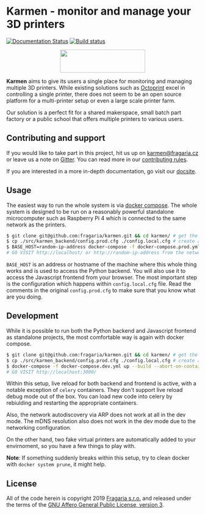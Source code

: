 # Karmen - monitor and manage your 3D printers

[![Documentation Status](https://readthedocs.org/projects/karmen/badge/?version=latest)](https://karmen.readthedocs.io/en/latest/?badge=latest)
[![Build status](https://api.travis-ci.com/fragaria/karmen.svg?branch=master)](https://travis-ci.com/fragaria/karmen)

<p align="center">
  <img width="223" height="60" src="https://raw.githubusercontent.com/fragaria/karmen/master/web/src/logo.svg?sanitize=true">
</p>

**Karmen** aims to give its users a single place for monitoring
and managing multiple 3D printers. While existing solutions
such as [Octoprint](https://octoprint.org) excel in controlling
a single printer, there does not seem to be an open source platform
for a multi-printer setup or even a large scale printer farm.

Our solution is a perfect fit for a shared makerspace, small batch
part factory or a public school that offers multiple printers to various
users.

<TODO screenshot>

## Contributing and support

If you would like to take part in this project, hit us up on karmen@fragaria.cz
or leave us a note on [Gitter](https://gitter.im/fragaria/karmen). You can read
more in our [contributing rules](./CONTRIBUTING.md).

If you are interested in a more in-depth documentation, go visit our [docsite](https://karmen.readthedocs.io).

## Usage

The easiest way to run the whole system is via [docker compose](https://docs.docker.com/compose/).
The whole system is designed to be run on a reasonably powerful standalone microcomputer such as Raspberry Pi 4
which is connected to the same network as the printers.

```sh
$ git clone git@github.com:fragaria/karmen.git && cd karmen/ # get the repo
$ cp ./src/karmen_backend/config.prod.cfg ./config.local.cfg # create a local configuration and change at least the SECRET_KEY
$ BASE_HOST=random-ip-address docker-compose -f docker-compose.prod.yml up --abort-on-container-exit # start the containers
# GO VISIT http://localhost/ or http://random-ip-address from the network
```

`BASE_HOST` is an address or hostname of the machine where this whole thing works and is used to access the Python backend.
You will also use it to access the Javascript frontend from your browser. The most important step is the configuration
which happens within `config.local.cfg` file. Read the comments in the original `config.prod.cfg` to make sure that you
know what are you doing.

## Development

While it is possible to run both the Python backend and Javascript frontend as standalone projects,
the most comfortable way is again with docker compose.

```sh
$ git clone git@github.com:fragaria/karmen.git && cd karmen/ # get the repo
$ cp ./src/karmen_backend/config.prod.cfg ./config.local.cfg # create a local configuration and change at least the SECRET_KEY
$ docker-compose -f docker-compose.dev.yml up --build --abort-on-container-exit
# GO VISIT http://localhost:3000/
```

Within this setup, live reload for both backend and frontend is active, with a notable exception
of `celery` containers. They don't support live reload debug mode out of the box. You can load new code
into celery by rebiulding and restarting the appropriate containers.

Also, the network autodiscovery via ARP does not work at all in the dev mode. The mDNS resolution
also does not work in the dev mode due to the networking configuration.

On the other hand, two fake virtual printers are automatically added to your envirnoment, so you have a few
things to play with.

**Note**: If something suddenly breaks within this setup, try to clean docker with `docker system prune`, it might help.

## License

All of the code herein is copyright 2019 [Fragaria s.r.o.](https://fragaria.cz) and released
under the terms of the [GNU Affero General Public License, version 3](./LICENSE.txt).
